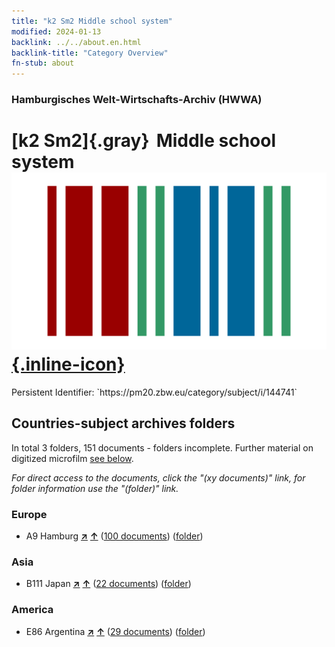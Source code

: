 ```yaml
---
title: "k2 Sm2 Middle school system"
modified: 2024-01-13
backlink: ../../about.en.html
backlink-title: "Category Overview"
fn-stub: about
---
```


### Hamburgisches Welt-Wirtschafts-Archiv (HWWA)

# [k2 Sm2]{.gray}&#8201; Middle school system &#160; [![Wikidata](/images/Wikidata-logo.svg "Wikidata"){.inline-icon}](http://www.wikidata.org/entity/Q104700193)

<div class="hint">Persistent Identifier: `https://pm20.zbw.eu/category/subject/i/144741`</div>







## Countries-subject archives folders







In total 3 folders, 151 documents - folders incomplete. Further material on digitized microfilm [see below](#filmsections).

_For direct access to the documents, click the "(xy documents)" link, for folder information use the "(folder)" link._



### Europe

- A9 Hamburg [**&nearr;**](../../../geo/i/140905/about.en.html "Hamburg (all folders)") [**&uarr;**](../../../geo/about.en.html#A9 "Country category system") (<a href="https://pm20.zbw.eu/iiifview/folder/sh/140905,144741" title="about: Hamburg : Middle school system" target="_blank">100 documents</a>) ([folder](../../../../folder/sh/1409xx/140905/1447xx/144741/about.en.html))

### Asia

- B111 Japan [**&nearr;**](../../../geo/i/141272/about.en.html "Japan (all folders)") [**&uarr;**](../../../geo/about.en.html#B111 "Country category system") (<a href="https://pm20.zbw.eu/iiifview/folder/sh/141272,144741" title="about: Japan : Middle school system" target="_blank">22 documents</a>) ([folder](../../../../folder/sh/1412xx/141272/1447xx/144741/about.en.html))

### America

- E86 Argentina [**&nearr;**](../../../geo/i/141692/about.en.html "Argentina (all folders)") [**&uarr;**](../../../geo/about.en.html#E86 "Country category system") (<a href="https://pm20.zbw.eu/iiifview/folder/sh/141692,144741" title="about: Argentina : Middle school system" target="_blank">29 documents</a>) ([folder](../../../../folder/sh/1416xx/141692/1447xx/144741/about.en.html))



<a id="filmsections" />














